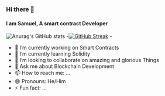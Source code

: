 ### Hi there 👋
#### I am Samuel, A smart contract Developer
 ![Anurag's GitHub stats](https://github-readme-stats.vercel.app/api?username=greatsamist&show_icons=true&theme=radical)  -[![GitHub Streak](https://github-readme-streak-stats.herokuapp.com/?user=greatsamist&theme=vue-dark)](https://git.io/streak-stats)  - 
- 🔭 I’m currently working on Smart Contracts
- 🌱 I’m currently learning Solidity
- 👯 I’m looking to collaborate on amazing and glorious Things
- 💬 Ask me about Blockchain Development
- 📫 How to reach me: ...
- 😄 Pronouns: He/Him
- ⚡ Fun fact: ...

<!--
**greatsamist/greatsamist** is a ✨ _special_ ✨ repository because its `README.md` (this file) appears on your GitHub profile.

Here are some ideas to get you started:

- 🔭 I’m currently working on ...
- 🌱 I’m currently learning ...
- 👯 I’m looking to collaborate on ...
- 🤔 I’m looking for help with ...
- 💬 Ask me about ...
- 📫 How to reach me: ...
- 😄 Pronouns: ...
- ⚡ Fun fact: ...
-->
